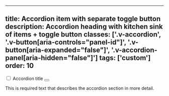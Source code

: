 <!--
 *              Copyright (c) 2025 Visa, Inc.
 *
 * Licensed under the Apache License, Version 2.0 (the "License");
 * you may not use this file except in compliance with the License.
 * You may obtain a copy of the License at
 *
 *         http://www.apache.org/licenses/LICENSE-2.0
 *
 * Unless required by applicable law or agreed to in writing, software
 * distributed under the License is distributed on an "AS IS" BASIS,
 * WITHOUT WARRANTIES OR CONDITIONS OF ANY KIND, either express or implied.
 * See the License for the specific language governing permissions and
 * limitations under the License.
 *
 -->
---
title: Accordion item with separate toggle button 
description: Accordion heading with kitchen sink of items + toggle button 
classes: ['.v-accordion', '.v-button[aria-controls="panel-id"]', '.v-button[aria-expanded="false"]', '.v-accordion-panel[aria-hidden="false"]']
tags: ['custom']
order: 10
---

<div class="v-accordion">
  <div class="v-accordion-heading v-align-items-center" id="accordion-heading-standalone">
    <input aria-labelledby="accordion-heading-standalone" class="v-checkbox" id="checkbox-default" type="checkbox"/>
    Accordion title
    <button aria-controls="kitchen-sink-panel" aria-expanded="true" aria-labelledby="accordion-heading-standalone" class="v-button v-button-icon v-button-small v-accordion-toggle v-ml-auto" style="--v-accordion-icon-color: var(--v-button-default-foreground)">
      <svg aria-hidden="true" class="v-icon v-icon-visa v-icon-tiny v-accordion-toggle-icon" focusable="false" viewbox="0 0 16 16">
        <use href="#visa-chevron-down-tiny">
        </use>
      </svg>
    </button>
  </div>
  <div aria-hidden="false" class="v-accordion-panel" id="kitchen-sink-panel">
    <p>This is required text that describes the accordion section in more detail.</p>
  </div>
</div>

